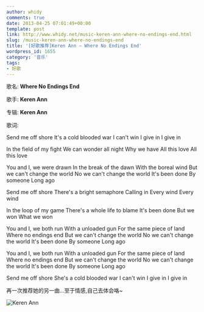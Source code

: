 ```yaml
---
author: whidy
comments: true
date: 2013-04-25 07:01:49+00:00
template: post
link: http://www.whidy.net/music-keren-ann-where-no-endings-end.html
slug: /music-keren-ann-where-no-endings-end
title: '[好歌推荐]Keren Ann – Where No Endings End'
wordpress_id: 1655
category: '音乐'
tags:
- 好歌
---
```


歌名: **Where No Endings End**

歌手: **Keren Ann**

专辑: **Keren Ann**

歌词:

Send me off shore
It's a cold blooded war
I can't win
I give in
I give in

In the field of my fight
We can wonder all night
Why we have
All this love
All this love

<!-- more -->

You and I, we were drawn
In the break of the dawn
With the boreal wind
But we can't change the world
No we can't change the world
It's been done
By someone
Long ago

Send me off shore
There's a bright semaphore
Calling in
Every wind
Every wind

In the loop of my game
There's a whole life to blame
It's been done
But we won
What we won

You and I, we both run
With a unloaded gun
For the same piece of land
Where no endings end
But we can't change the world
No we can't change the world
It's been done
By someone
Long ago

You and I, we both run
With a unloaded gun
For the same piece of land
Where no endings end
But we can't change the world
No we can't change the world
It's been done
By someone
Long ago

Send me off shore
She's a cold blooded war
I can't win
I give in
I give in

再一次推荐她的另一曲...至于情感,自己去体会咯~

![Keren Ann](https://www.whidy.net/wp-content/uploads/2013/04/Keren-Ann.jpg)


